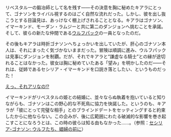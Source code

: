 <!-- title: 一方的なライバル、交錯する思惑 -->
<!-- relationship: The Wolf Pack -->

リベスタル一の鍛冶師として名を残す――その決意を胸に秘めたキアラにとって、ゴナソンをライバル視するのはごく自然な流れだった。しかし、彼を出し抜こうとする目論見は、あっけなく棚上げされることとなる。キアラはゴナソン、イマーキンド、モーダン・ラムジーと共に第二のダンジョンへ挑むことを承諾。そして、彼らの新たな仲間である[ウルフパック](https://www.youtube.com/live/dgfH4qnRlfw?si=92Qk-dRTvlTvGjZi&t=8293)の一員となったのだ。

その後もキアラは時折ゴナソンへちょっかいを出していたが、肝心のゴナソン本人は、それにまったく気づかないままだった。冒険は順調に進み、ウルフパックは見事にダンジョンを制覇。だが、それでキアラと“謙虚なる騎士”との縁が途切れることはなかった。彼女は胸に秘めていたある「望み」を明かしたのだ――それは、従姉であるセシリア・イマーキンドを口説き落としたい、というものだった！

[えっ、それアリなの!?](#embed:https://www.youtube.com/live/dgfH4qnRlfw?si=UV8JFA4ao1-Ph7qP&t=14417)

イマーキンドがリベスタルの姫との結婚に、並々ならぬ執着を抱いていると知りながらも、ゴナソンはこの野心的な不死鳥に協力を快諾した。というのも、キアラが「彼にとって完璧な相手」とのブラインドデートをセッティングすると約束したからに他ならない。この企みが、後に広範囲にわたる破滅的な影響を巻き起こすことになろうとは、この時の彼らは知る由もなかった……。（参照：[セシリア-ゴナソン: ウルフたち、娼婦の前に](#edge:cecilia-gigi)）